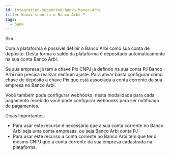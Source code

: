 ```yaml
---
id: integration-supported-banks-banco-arbi
title: Woovi suporta o Banco Arbi ?
tags:
  - bank
---
```


Sim.

Com a plataforma é possível definir o Banco Arbi como sua conta de depósito. Desta forma o saldo da plataforma é depositado automaticamente na sua conta Banco Arbi.

Se sua empresa já tem a chave Pix CNPJ já defindo na sua conta PJ Banco Arbi não precisa realizar nenhum ajuste. Para ativar basta configurar como chave de depósito a chave Pix que está associada a conta corrente da sua empresa no Banco Arbi.

Você também pode configurar webhooks, nesta modalidade para cada pagamento recebido você pode configurar webhooks para ser notificado de pagamentos.

Dicas Importantes:

- Para usar este recurso é necessário que a sua conta corrente no Banco Arbi seja uma conta empresas, ou seja Banco Arbi conta PJ
- Para usar este recurso a conta corrente no Banco Arbi tem que ter o mesmo CNPJ que a conta corrente da sua empresa cadastrada na plataforma.
